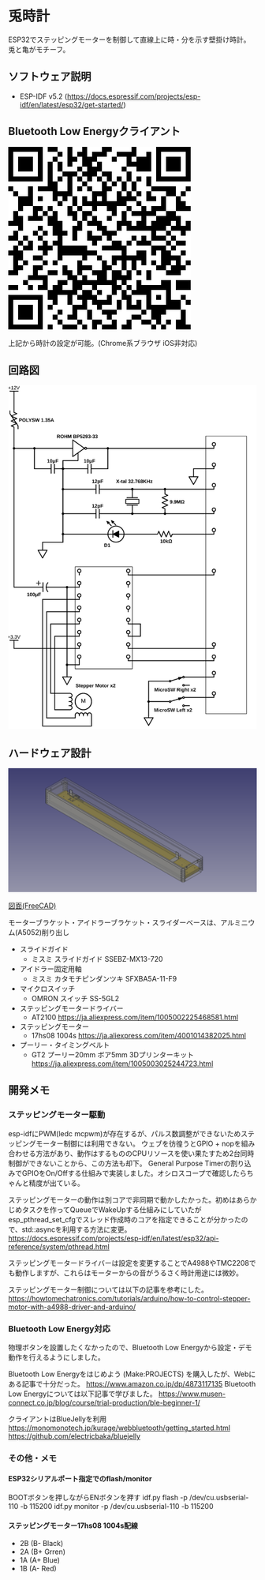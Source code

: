 # 兎時計

ESP32でステッピングモーターを制御して直線上に時・分を示す壁掛け時計。
兎と亀がモチーフ。

## ソフトウェア説明

* ESP-IDF v5.2 (https://docs.espressif.com/projects/esp-idf/en/latest/esp32/get-started/)

## Bluetooth Low Energyクライアント

![Schematic](docs/web_client_qrcode.png)

上記から時計の設定が可能。(Chrome系ブラウザ iOS非対応)

## 回路図

![Schematic](docs/rabbit_clock_scheme.svg)

## ハードウェア設計

![Drawing](docs/rabbit_clock_drawing_preview.png)

[図面(FreeCAD)](docs/rabbit_clock_drawing.FCStd)

モーターブラケット・アイドラーブラケット・スライダーベースは、アルミニウム(A5052)削り出し

- スライドガイド
    - ミスミ スライドガイド SSEBZ-MX13-720
- アイドラー固定用軸 
    - ミスミ カタモチピンダンツキ SFXBA5A-11-F9
- マイクロスイッチ
    - OMRON スイッチ SS-5GL2
- ステッピングモータードライバー
    - AT2100 https://ja.aliexpress.com/item/1005002225468581.html
- ステッピングモーター
    - 17hs08 1004s https://ja.aliexpress.com/item/4001014382025.html
- プーリー・タイミングベルト
    - GT2 プーリー20mm ボア5mm 3Dプリンターキット https://ja.aliexpress.com/item/1005003025244723.html

## 開発メモ

### ステッピングモーター駆動
esp-idfにPWM(ledc mcpwm)が存在するが、パルス数調整ができないためステッピングモーター制御には利用できない。
ウェブを彷徨うとGPIO + nopを組み合わせる方法があり、動作はするもののCPUリソースを使い果たすため2台同時制御ができないことから、この方法も却下。
General Purpose Timerの割り込みでGPIOをOn/Offする仕組みで実装しました。オシロスコープで確認したらちゃんと精度が出ている。

ステッピングモーターの動作は別コアで非同期で動かしたかった。初めはあらかじめタスクを作ってQueueでWakeUpする仕組みにしていたが
esp_pthread_set_cfgでスレッド作成時のコアを指定できることが分かったので、std::asyncを利用する方法に変更。
https://docs.espressif.com/projects/esp-idf/en/latest/esp32/api-reference/system/pthread.html

ステッピングモータードライバーは設定を変更することでA4988やTMC2208でも動作しますが、これらはモーターからの音がうるさく時計用途には微妙。

ステッピングモーター制御については以下の記事を参考にした。
https://howtomechatronics.com/tutorials/arduino/how-to-control-stepper-motor-with-a4988-driver-and-arduino/


### Bluetooth Low Energy対応
物理ボタンを設置したくなかったので、Bluetooth Low Energyから設定・デモ動作を行えるようにしました。

Bluetooth Low Energyをはじめよう (Make:PROJECTS) を購入したが、Webにある記事で十分だった。
https://www.amazon.co.jp/dp/4873117135
Bluetooth Low Energyについては以下記事で学びました。
https://www.musen-connect.co.jp/blog/course/trial-production/ble-beginner-1/

クライアントはBlueJellyを利用
https://monomonotech.jp/kurage/webbluetooth/getting_started.html
https://github.com/electricbaka/bluejelly

### その他・メモ

#### ESP32シリアルポート指定でのflash/monitor

BOOTボタンを押しながらENボタンを押す
idf.py flash -p /dev/cu.usbserial-110 -b 115200
idf.py monitor -p /dev/cu.usbserial-110 -b 115200

#### ステッピングモーター17hs08 1004s配線
- 2B (B- Black)
- 2A (B+ Grren)
- 1A (A+ Blue)
- 1B (A- Red)
